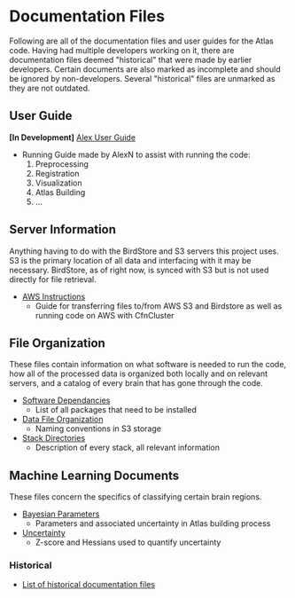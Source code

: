 # Documentation Files
 Following are all of the documentation files and user guides for the Atlas code. Having had multiple developers working on it, there are documentation files deemed "historical" that were made by earlier developers. Certain documents are also marked as incomplete and should be ignored by non-developers. Several "historical" files are unmarked as they are not outdated.

## User Guide
**[In Development]** [Alex User Guide](RunningFiles.md)
  - Running Guide made by AlexN to assist with running the code:
     1. Preprocessing
     2. Registration
     3. Visualization
     4. Atlas Building
     5. ...


## Server Information
Anything having to do with the BirdStore and S3 servers this project uses. S3 is the primary location of all data and interfacing with it may be necessary. BirdStore, as of right now, is synced with S3 but is not used directly for file retrieval.
- [AWS Instructions](writeup/AWS_instruction.md)
  - Guide for transferring files to/from AWS S3 and Birdstore as well as running code on AWS with CfnCluster

## File Organization
These files contain information on what software is needed to run the code, how all of the processed data is organized both locally and on relevant servers, and a catalog of every brain that has gone through the code.
- [Software Dependancies](dependancies.md)
  - List of all packages that need to be installed 
- [Data File Organization](writeup/S3_file_organization.md)
  - Naming conventions in S3 storage
- [Stack Directories](Brain_stack_directories.md)
  - Description of every stack, all relevant information

## Machine Learning Documents
These files concern the specifics of classifying certain brain regions.
- [Bayesian Parameters](writeup/bayesian.md)
  - Parameters and associated uncertainty in Atlas building process
- [Uncertainty](writeup/zscore_hessian.md)
  - Z-score and Hessians used to quantify uncertainty

### Historical
- [List of historical documentation files](HistoricalFileList.md)
